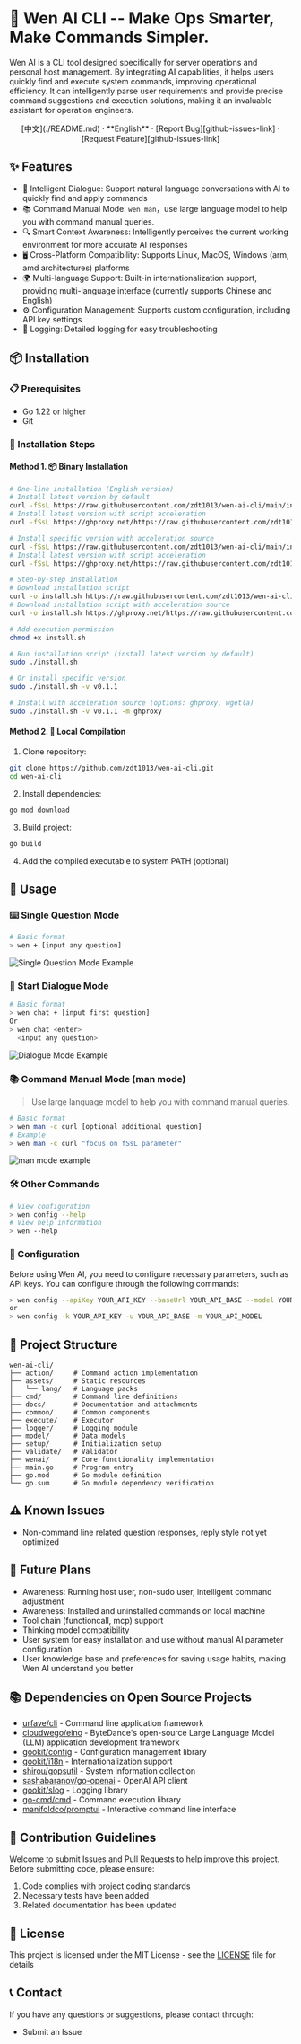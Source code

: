 # 🤖 Wen AI CLI -- Make Ops Smarter, Make Commands Simpler.

Wen AI is a CLI tool designed specifically for server operations and personal host management. By integrating AI capabilities, it helps users quickly find and execute system commands, improving operational efficiency. It can intelligently parse user requirements and provide precise command suggestions and execution solutions, making it an invaluable assistant for operation engineers.
<div align="center">
<!-- Language Switch Links -->
[中文](./README.md) · **English** ·  [Report Bug][github-issues-link] · [Request Feature][github-issues-link]
</div>

## ✨ Features

- 🤖 Intelligent Dialogue: Support natural language conversations with AI to quickly find and apply commands
- 📚 Command Manual Mode: `wen man`，use large language model to help you with command manual queries.
- 🔍 Smart Context Awareness: Intelligently perceives the current working environment for more accurate AI responses
- 🖥️ Cross-Platform Compatibility: Supports Linux, MacOS, Windows (arm, amd architectures) platforms
- 🌍 Multi-language Support: Built-in internationalization support, providing multi-language interface (currently supports Chinese and English)
- ⚙️ Configuration Management: Supports custom configuration, including API key settings
- 📝 Logging: Detailed logging for easy troubleshooting

## 📦 Installation

### 📋 Prerequisites

- Go 1.22 or higher
- Git

### 📝 Installation Steps

#### Method 1. 📦 Binary Installation
```bash
# One-line installation (English version)
# Install latest version by default
curl -fSsL https://raw.githubusercontent.com/zdt1013/wen-ai-cli/main/install.sh | bash
# Install latest version with script acceleration
curl -fSsL https://ghproxy.net/https://raw.githubusercontent.com/zdt1013/wen-ai-cli/main/install.sh | bash

# Install specific version with acceleration source
curl -fSsL https://raw.githubusercontent.com/zdt1013/wen-ai-cli/main/install.sh | bash -s -- -v v0.1.1 -m ghproxy
# Install latest version with script acceleration
curl -fSsL https://ghproxy.net/https://raw.githubusercontent.com/zdt1013/wen-ai-cli/main/install.sh | bash -s -- -v v0.1.1 -m ghproxy
```

```bash
# Step-by-step installation
# Download installation script
curl -o install.sh https://raw.githubusercontent.com/zdt1013/wen-ai-cli/main/install.sh
# Download installation script with acceleration source
curl -o install.sh https://ghproxy.net/https://raw.githubusercontent.com/zdt1013/wen-ai-cli/main/install.sh

# Add execution permission
chmod +x install.sh

# Run installation script (install latest version by default)
sudo ./install.sh

# Or install specific version
sudo ./install.sh -v v0.1.1

# Install with acceleration source (options: ghproxy, wgetla)
sudo ./install.sh -v v0.1.1 -m ghproxy
```

#### Method 2. 🚀 Local Compilation
1. Clone repository:
```bash
git clone https://github.com/zdt1013/wen-ai-cli.git
cd wen-ai-cli
```

2. Install dependencies:
```bash
go mod download
```

3. Build project:
```bash
go build
```

4. Add the compiled executable to system PATH (optional)

## 🚀 Usage

### ⌨️ Single Question Mode

```bash
# Basic format
> wen + [input any question]
```

![Single Question Mode Example](docs/example1.png)

### 💬 Start Dialogue Mode
```bash
# Basic format
> wen chat + [input first question]
Or
> wen chat <enter>
  <input any question>
```
![Dialogue Mode Example](docs/example2.png)

### 📚 Command Manual Mode (man mode)
> Use large language model to help you with command manual queries.

```bash
# Basic format
> wen man -c curl [optional additional question]
# Example
> wen man -c curl "focus on fSsL parameter"
```
![man mode example](docs/example3.png)

### 🛠️ Other Commands
```bash
# View configuration
> wen config --help
# View help information
> wen --help
```

### 🔧 Configuration

Before using Wen AI, you need to configure necessary parameters, such as API keys. You can configure through the following commands:

```bash
> wen config --apiKey YOUR_API_KEY --baseUrl YOUR_API_BASE --model YOUR_API_MODEL
or
> wen config -k YOUR_API_KEY -u YOUR_API_BASE -m YOUR_API_MODEL
```

## 📁 Project Structure

```
wen-ai-cli/
├── action/     # Command action implementation
├── assets/     # Static resources
│   └── lang/   # Language packs
├── cmd/        # Command line definitions
├── docs/       # Documentation and attachments
├── common/     # Common components
├── execute/    # Executor
├── logger/     # Logging module
├── model/      # Data models
├── setup/      # Initialization setup
├── validate/   # Validator
├── wenai/      # Core functionality implementation
├── main.go     # Program entry
├── go.mod      # Go module definition
└── go.sum      # Go module dependency verification
```

## ⚠️ Known Issues
  * Non-command line related question responses, reply style not yet optimized

## 🔮 Future Plans
 * Awareness: Running host user, non-sudo user, intelligent command adjustment
 * Awareness: Installed and uninstalled commands on local machine
 * Tool chain (functioncall, mcp) support
 * Thinking model compatibility
 * User system for easy installation and use without manual AI parameter configuration
 * User knowledge base and preferences for saving usage habits, making Wen AI understand you better

## 📚 Dependencies on Open Source Projects
 * [urfave/cli](https://github.com/urfave/cli) - Command line application framework
 * [cloudwego/eino](https://github.com/cloudwego/eino) - ByteDance's open-source Large Language Model (LLM) application development framework
 * [gookit/config](https://github.com/gookit/config) - Configuration management library
 * [gookit/i18n](https://github.com/gookit/i18n) - Internationalization support
 * [shirou/gopsutil](https://github.com/shirou/gopsutil) - System information collection
 * [sashabaranov/go-openai](https://github.com/sashabaranov/go-openai) - OpenAI API client
 * [gookit/slog](https://github.com/gookit/slog) - Logging library
 * [go-cmd/cmd](https://github.com/go-cmd/cmd) - Command execution library
 * [manifoldco/promptui](https://github.com/manifoldco/promptui) - Interactive command line interface

## 🤝 Contribution Guidelines

Welcome to submit Issues and Pull Requests to help improve this project. Before submitting code, please ensure:

1. Code complies with project coding standards
2. Necessary tests have been added
3. Related documentation has been updated

## 📄 License

This project is licensed under the MIT License - see the [LICENSE](LICENSE) file for details

## 📞 Contact

If you have any questions or suggestions, please contact through:

- Submit an Issue
